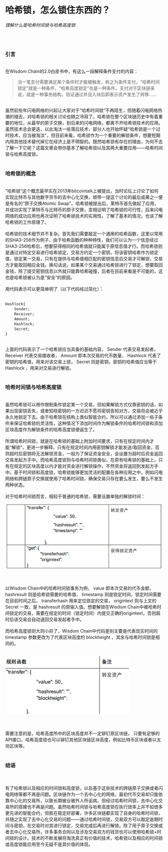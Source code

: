 # 哈希锁，怎么锁住东西的？

*理解什么是哈希时间锁与哈希高度锁*

<br><br>

### 引言
<br>
在WIsdom Chain的2.0白皮书中，有这么一段解释条件支付的内容：
<br>

> 当一笔支付需要满足某个条件时才能被触发，称之为条件支付。“哈希时间锁定”就是一种条件，“哈希高度锁定”也是一种条件。支付对于区块链来说，就是一种事务结构，验证通过并且入块后即表示资产发生了转移……

<br>
虽然前些年闪电网络的兴起让大家对于“哈希时间锁”不再陌生，但随着闪电网络热潮的褪去，对哈希锁的相关讨论也随之冷寂了。哈希锁在整个区块链历史中有着重要的地位，从最早的原子交换，到后来的闪电网络，都离不开哈希锁技术的应用。虽然技术总会更迭，以此淘汰一些落后技术，部分人也开始怀疑“哈希锁是一个过时技术，应当被淘汰”，但目前来看，哈希锁作为一个重要的解锁条件，想要短期内用其他技术替代掉它在经济上是不明智的。既然哈希锁有存在的理由，为何不去了解一下它呢？这篇文章会带你基本了解哈希锁以及其两大重要应用——哈希时间锁与哈希高度锁。
<br><br>

### 哈希锁的概念
<br>
“哈希锁”这个概念最早实在2013年bitcointalk上被提出，当时论坛上讨论了如何实现比特币与其他数字货币的去中心化交换，顺带一提这个讨论的最后成果之一便是有名的“原子交换Atomic Swap”。哈希锁被提出后，莱特币首先做起了应用，并成功实现了莱特币与比特币的原子交换，变相证明了哈希锁的可行性，后来闪电网络的成功应用也再次证明了哈希锁技术的实用性。了解了基本的情况，也该了解哈希锁的工作原理了。
<br><br>
哈希锁的技术细节并不复杂。首先我们需要敲定一个通用的哈希函数，这里以常用的SHA3-256作为例子，由于哈希函数的种种特性，我们可以认为一个信息经过SHA3-256哈希后，想要获得相同的哈希值就只能属于原信息值才行。而哈希锁则是通过对特定交易进行哈希锁定，交易方约定一个密钥，将该密钥哈希作为锁定值，锁定某一交易，只有在提供与哈希值相匹配的密钥信息后交易才可解锁，交易方才能取回相应金钱。换句话说，如果某个交易通过哈希锁进行了锁定，想要取回金钱，除了提交密钥信息以外就只能靠哈希碰撞，后者在目前来看是不可能的，这也是哈希锁被认为是“安全”的原因。
<br><br>
用代码表示可以更简单明了（以下代码经过简化）：
<br>

```

Hashlock{
	Sender;
	Receiver;
	Amount;
	Hashlock;
	Secret;
}

```

<br>
上面的代码表示了一个哈希锁应当具备的基础内容， Sender 代表交易发起者， Receiver 代表交易接收者， Amount 即本次交易的代币数量， Hashlock 代表了密钥的哈希值，用来对该交易上锁， Secret 则是密钥，密钥的哈希值应当等于 Hashlock ，用来对交易进行解锁。
<br><br>

### 哈希时间锁与哈希高度锁
<br>
虽然哈希锁可以用作限制条件锁定某一个交易，但如果解锁方式仅靠密钥的话，如果出现密钥丢失，或者知晓密钥的一方迟迟不愿将密钥告知对方，交易将会被近乎永久地锁定下去。由于哈希锁在结构上类似智能合约，所以可以通过添加一些子条件来保证哈希锁的灵活性，这种情况下添加时间作为解锁条件的哈希时间锁和添加区块高度作为解锁条件的哈希高度锁便诞生了。
<br><br>
所谓哈希时间锁，就是在哈希锁的基础上附加时间要求，只有在规定时间内才能“解锁”，更进一步解释，只有在规定时间内用密钥解锁才能发送/取回资金，否则超时后密钥将无法解锁资金，一般为了保证资金安全，会设置为超时后资金返回交易发起方手中。而哈希高度锁则与哈希时间锁类似，在原有哈希锁的基础上，只有在规定的区块高度以内才能对资金进行解锁操作，不然资金将返回到发起方手中。基于时间锁和高度锁，哈希锁能够更加灵活的配置在各种应用之中，例如闪电网络和跨链原子交换就使用了哈希时间锁，确保交易只存在要么发生，要么不发生两种状态。
<br><br>
对于哈希时间锁而言，相较于普通的哈希锁，需要设置单独的解锁时间：
<br>

![HashTimeLockInWDC](https://github.com/Cyanglacier/WIPs/blob/master/assets/WIP-2/Pictures/%E5%93%88%E5%B8%8C%E6%97%B6%E9%97%B4%E9%94%81.PNG?raw=true)

<br><br>
以Wisdom Chain中的哈希时间锁事务为例， value 即本次交易的代币金额， hashresult 则是哈希锁需要的哈希值， timestamp 则是锁定时间，锁定时间需要在目前时间之后， transferhash 用来定位锁定的交易， origintext 则与上文的 Secret 一致，是 hashresult 的原输入值。想要解锁在Wisdom Chain中被哈希时间锁定的交易，需要在规定的时间（锁定时间）内提交正确的origintext，否则超时后该交易会自动退回交易发起者手中。
<br><br>
而哈希高度锁则大同小异了，Wisdom Chain中代码差别主要是代表现实时间的 timestamp 参数更改为了代表区块高度的 blockheight ，其余与哈希时间锁是相同的。
<br><br>

![HashBlock_heightLockInWDC](https://github.com/Cyanglacier/WIPs/blob/master/assets/WIP-2/Pictures/%E5%93%88%E5%B8%8C%E9%AB%98%E5%BA%A6%E9%94%81.PNG?raw=true)

<br><br>
需要注意的是，哈希高度所中的区块高度并不一定铆钉原区块链， 只要有足够的API接口，哈希高度锁也可以铆钉其他区块链区块高度，例如比特币区块或者以太坊区块等。
<br><br>

### 结语
<br><br>
有了哈希锁以及相应的时间锁和高度锁，以及基于这些技术的跨链原子交换或者闪电网络等都不再是问题。区块链作为一个去中心化的网络，最初代币交易却只能依靠中心化的交易所，以致长期被业被外人所诟病，但经过哈希时间锁，去中心化交易所的搭建也不再是问题。虽然哈希时间锁与哈希高度锁在执行效率上并不如很多更先进的智能合约，但胜在稳定好部署，许多区块链都实现了自身的哈希时间锁，并随之实现了去中心化交易的问题——通过哈希时间锁，交易双方可以敲定逾期时间与密钥，在交易时对其进行锁定，交易完成后再进行解锁。除了用于原子交换或者去中心化交易所，许多事务合同以及涉及交易双方的钱货也可以使用哈希锁+时间锁的设计。技术的不断发展将淘洗真正有价值的技术，哈希锁以及相应的时间锁或高度锁能应用至今无疑不是其价值的体现。
